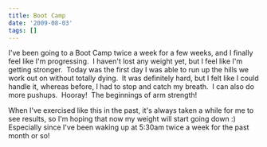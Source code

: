 ```yaml
---
title: Boot Camp
date: '2009-08-03'
tags: []
---
```


I've been going to a Boot Camp twice a week for a few weeks, and I finally feel like I'm progressing.  I haven't lost any weight yet, but I feel like I'm getting stronger.  Today was the first day I was able to run up the hills we work out on without totally dying.  It was definitely hard, but I felt like I could handle it, whereas before, I had to stop and catch my breath.  I can also do more pushups.  Hooray!  The beginnings of arm strength!

When I've exercised like this in the past, it's always taken a while for me to see results, so I'm hoping that now my weight will start going down :)  Especially since I've been waking up at 5:30am twice a week for the past month or so!
